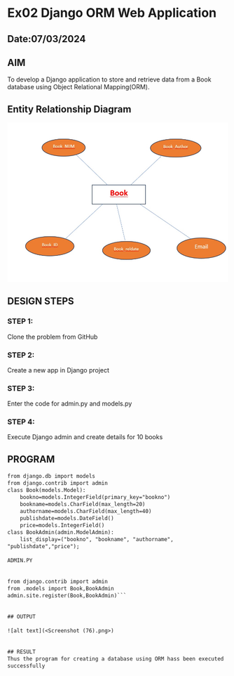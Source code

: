 # Ex02 Django ORM Web Application
## Date:07/03/2024

## AIM
To develop a Django application to store and retrieve data from a Book database using Object Relational Mapping(ORM).

## Entity Relationship Diagram
![alt text](<ER DIAGRAM.jpeg>)
## DESIGN STEPS

### STEP 1:
Clone the problem from GitHub

### STEP 2:
Create a new app in Django project

### STEP 3:
Enter the code for admin.py and models.py

### STEP 4:
Execute Django admin and create details for 10 books

## PROGRAM

```MODELS.PY
from django.db import models
from django.contrib import admin
class Book(models.Model):
    bookno=models.IntegerField(primary_key="bookno")
    bookname=models.CharField(max_length=20)
    authorname=models.CharField(max_length=40)
    publishdate=models.DateField()
    price=models.IntegerField()
class BookAdmin(admin.ModelAdmin):
    list_display=("bookno", "bookname", "authorname", "publishdate","price");

ADMIN.PY


from django.contrib import admin
from .models import Book,BookAdmin
admin.site.register(Book,BookAdmin)```


## OUTPUT

![alt text](<Screenshot (76).png>)


## RESULT
Thus the program for creating a database using ORM hass been executed successfully
